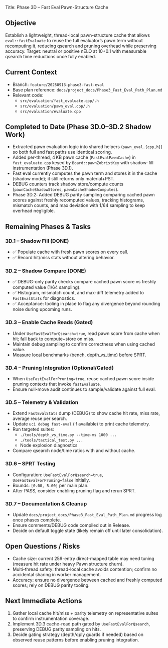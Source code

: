 Title: Phase 3D – Fast Eval Pawn-Structure Cache

## Objective
Establish a lightweight, thread-local pawn-structure cache that allows `eval::fastEvaluate` to reuse the full evaluator’s pawn term without recomputing it, reducing qsearch and pruning overhead while preserving accuracy. Target: neutral or positive nELO at 10+0.1 with measurable qsearch time reductions once fully enabled.

## Current Context
- Branch: `feature/20250913-phase3-fast-eval`
- Base plan reference: `docs/project_docs/Phase3_Fast_Eval_Path_Plan.md`
- Relevant code:
  - `src/evaluation/fast_evaluate.cpp/.h`
  - `src/evaluation/pawn_eval.cpp/.h`
  - `src/evaluation/evaluate.cpp`

## Completed to Date (Phase 3D.0–3D.2 Shadow Work)
- Extracted pawn evaluation logic into shared helpers (`pawn_eval.{cpp,h}`) so both full and fast paths use identical scoring.
- Added per-thread, 4 KB pawn cache (`FastEvalPawnCache`) in `fast_evaluate.cpp` keyed by `Board::pawnZobristKey` with shadow-fill instrumentation (Phase 3D.1).
- Fast eval currently computes the pawn term and stores it in the cache (shadow mode); it still returns only material+PST.
- DEBUG counters track shadow store/compute counts (`pawnCacheShadowStores`, `pawnCacheShadowComputes`).
- Phase 3D.2: Added DEBUG parity sampling comparing cached pawn scores against freshly recomputed values, tracking histograms, mismatch counts, and max deviation with 1/64 sampling to keep overhead negligible.

## Remaining Phases & Tasks
### 3D.1 – Shadow Fill (DONE)
- ✅ Populate cache with fresh pawn scores on every call.
- ✅ Record hit/miss stats without altering behavior.

### 3D.2 – Shadow Compare (DONE)
- ✅ DEBUG-only parity checks compare cached pawn score vs freshly computed value (1/64 sampling).
- ✅ Histogram, mismatch count, and max-diff telemetry added to `FastEvalStats` for diagnostics.
- ✅ Acceptance: tooling in place to flag any divergence beyond rounding noise during upcoming runs.

### 3D.3 – Enable Cache Reads (Gated)
- Under `UseFastEvalForQsearch=true`, read pawn score from cache when hit; fall back to compute+store on miss.
- Maintain debug sampling to confirm correctness when using cached value.
- Measure local benchmarks (bench, depth_vs_time) before SPRT.

### 3D.4 – Pruning Integration (Optional/Gated)
- When `UseFastEvalForPruning=true`, reuse cached pawn score inside pruning contexts that invoke `fastEvaluate`.
- Ensure null-move audit continues to sample/validate against full eval.

### 3D.5 – Telemetry & Validation
- Extend `FastEvalStats` dump (DEBUG) to show cache hit rate, miss rate, average reuse per search.
- Update `uci debug fast-eval` (if available) to print cache telemetry.
- Run targeted suites:
  - `./tools/depth_vs_time.py --time-ms 1000 ...`
  - `./tools/tactical_test.py ...`
  - Node explosion diagnostics
- Compare qsearch node/time ratios with and without cache.

### 3D.6 – SPRT Testing
- Configuration: `UseFastEvalForQsearch=true`, `UseFastEvalForPruning=false` initially.
- Bounds: `[0.00, 5.00]` per main plan.
- After PASS, consider enabling pruning flag and rerun SPRT.

### 3D.7 – Documentation & Cleanup
- Update `docs/project_docs/Phase3_Fast_Eval_Path_Plan.md` progress log once phases complete.
- Ensure comments/DEBUG code compiled out in Release.
- Decide on default toggle state (likely remain off until later consolidation).

## Open Questions / Risks
- Cache size: current 256-entry direct-mapped table may need tuning (measure hit rate under heavy Pawn structure churn).
- Multi-thread safety: thread-local cache avoids contention; confirm no accidental sharing in worker management.
- Accuracy: ensure no divergence between cached and freshly computed scores; rely on DEBUG parity tooling.

## Next Immediate Actions
1. Gather local cache hit/miss + parity telemetry on representative suites to confirm instrumentation coverage.
2. Implement 3D.3 cache-read path gated by `UseFastEvalForQsearch`, preserving DEBUG parity sampling on hits.
3. Decide gating strategy (depth/qply guards if needed) based on observed reuse patterns before enabling pruning integration.
